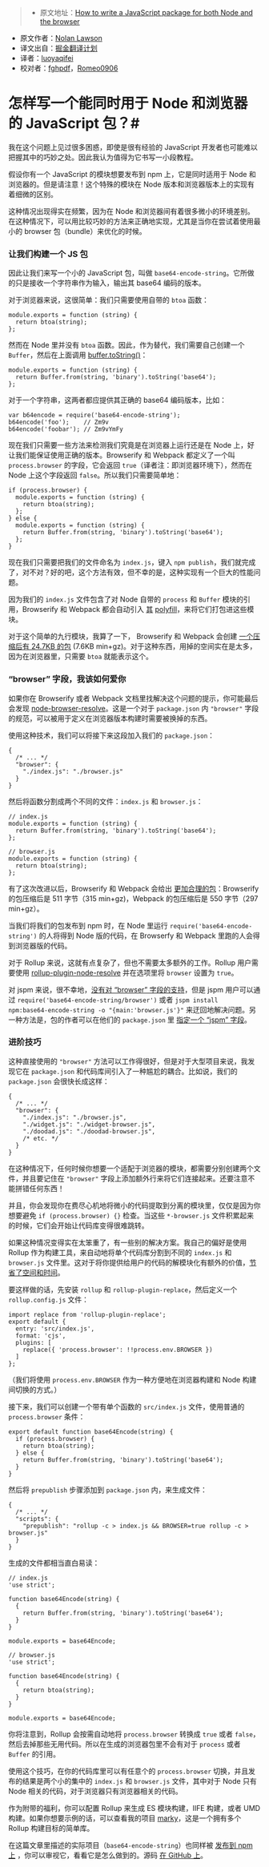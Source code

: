 > * 原文地址：[How to write a JavaScript package for both Node and the browser](https://nolanlawson.com/2017/01/09/how-to-write-a-javascript-package-for-both-node-and-the-browser/)
* 原文作者：[Nolan Lawson](https://nolanlawson.com/about/)
* 译文出自：[掘金翻译计划](https://github.com/xitu/gold-miner)
* 译者：[luoyaqifei](http://www.zengmingxia.com)
* 校对者：[fghpdf](https://github.com/fghpdf)，[Romeo0906](https://github.com/Romeo0906)

# 怎样写一个能同时用于 Node 和浏览器的 JavaScript 包？#

我在这个问题上见过很多困惑，即使是很有经验的 JavaScript 开发者也可能难以把握其中的巧妙之处。因此我认为值得为它书写一小段教程。

假设你有一个 JavaScript 的模块想要发布到 npm 上，它是同时适用于 Node 和浏览器的。但是请注意！这个特殊的模块在 Node 版本和浏览器版本上的实现有着细微的区别。

这种情况出现得实在频繁，因为在 Node 和浏览器间有着很多微小的环境差别。在这种情况下，可以用比较巧妙的方法来正确地实现，尤其是当你在尝试着使用最小的 browser 包（bundle）来优化的时候。

### 让我们构建一个 JS 包 ###

因此让我们来写一个小的 JavaScript 包，叫做 `base64-encode-string`。它所做的只是接收一个字符串作为输入，输出其 base64 编码的版本。

对于浏览器来说，这很简单：我们只需要使用自带的 `btoa` 函数：

```
module.exports = function (string) {
  return btoa(string);
};
```

然而在 Node 里并没有 `btoa` 函数。因此，作为替代，我们需要自己创建一个 `Buffer`，然后在上面调用 [buffer.toString()](https://nodejs.org/api/buffer.html#buffer_buf_tostring_encoding_start_end)：

```
module.exports = function (string) {
  return Buffer.from(string, 'binary').toString('base64');
};
```

对于一个字符串，这两者都应提供其正确的 base64 编码版本，比如：


```
var b64encode = require('base64-encode-string');
b64encode('foo');    // Zm9v
b64encode('foobar'); // Zm9vYmFy
```

现在我们只需要一些方法来检测我们究竟是在浏览器上运行还是在 Node 上，好让我们能保证使用正确的版本。Browserify 和 Webpack 都定义了一个叫 `process.browser` 的字段，它会返回 `true`（译者注：即浏览器环境下），然而在 Node 上这个字段返回 `false`。所以我们只需要简单地：



```
if (process.browser) {
  module.exports = function (string) {
    return btoa(string);
  };
} else {
  module.exports = function (string) {
    return Buffer.from(string, 'binary').toString('base64');
  };
}
```

现在我们只需要把我们的文件命名为 `index.js`，键入 `npm publish`，我们就完成了，对不对？好的吧，这个方法有效，但不幸的是，这种实现有一个巨大的性能问题。

因为我们的 `index.js` 文件包含了对 Node 自带的 `process` 和 `Buffer` 模块的引用，Browserify 和 Webpack 都会自动引入 [其](https://github.com/defunctzombie/node-process) [polyfill](https://github.com/feross/buffer)，来将它们打包进这些模块。

对于这个简单的九行模块，我算了一下， Browserify 和 Webpack 会创建 [一个压缩后有 24.7KB 的包](https://gist.github.com/nolanlawson/6891be612c8faca42d2d9492b0d54e24) (7.6KB min+gz)。对于这种东西，用掉的空间实在是太多，因为在浏览器里，只需要 `btoa` 就能表示这个。

### “browser” 字段，我该如何爱你 ###

如果你在 Browserify 或者 Webpack 文档里找解决这个问题的提示，你可能最后会发现 [node-browser-resolve](https://github.com/defunctzombie/node-browser-resolve)。这是一个对于 `package.json` 内 `"browser"` 字段的规范，可以被用于定义在浏览器版本构建时需要被换掉的东西。

使用这种技术，我们可以将接下来这段加入我们的 `package.json`：

```
{
  /* ... */
  "browser": {
    "./index.js": "./browser.js"
  }
}
```

然后将函数分割成两个不同的文件：`index.js` 和 `browser.js`：

```
// index.js
module.exports = function (string) {
  return Buffer.from(string, 'binary').toString('base64');
};

// browser.js
module.exports = function (string) {
  return btoa(string);
};
```

有了这次改进以后，Browserify 和 Webpack 会给出 [更加合理的包](https://gist.github.com/nolanlawson/a8945de1dd52fdc9b4772a2056d3c3b7)：Browserify 的包压缩后是 511 字节（315 min+gz)，Webpack 的包压缩后是 550 字节（297 min+gz）。

当我们将我们的包发布到 npm 时，在 Node 里运行 `require('base64-encode-string')` 的人将得到 Node 版的代码，在 Browserfy 和 Webpack 里跑的人会得到浏览器版的代码。

对于 Rollup 来说，这就有点复杂了，但也不需要太多额外的工作。Rollup 用户需要使用 [rollup-plugin-node-resolve](https://github.com/rollup/rollup-plugin-node-resolve) 并在选项里将 `browser` 设置为 `true`。

对 jspm 来说，很不幸地，[没有对 “browser” 字段的支持](https://github.com/jspm/jspm-cli/issues/1675)，但是 jspm 用户可以通过 `require('base64-encode-string/browser')` 或者 `jspm install npm:base64-encode-string -o "{main:'browser.js'}"` 来迂回地解决问题。另一种方法是，包的作者可以在他们的 `package.json` 里 [指定一个 “jspm” 字段](https://github.com/jspm/registry/wiki/Configuring-Packages-for-jspm#prefixing-configuration)。

### 进阶技巧 ###

这种直接使用的 `"browser"` 方法可以工作得很好，但是对于大型项目来说，我发现它在 `package.json` 和代码库间引入了一种尴尬的耦合。比如说，我们的 `package.json` 会很快长成这样：

```
{
  /* ... */
  "browser": {
    "./index.js": "./browser.js",
    "./widget.js": "./widget-browser.js",
    "./doodad.js": "./doodad-browser.js",
    /* etc. */
  }
}
```
在这种情况下，任何时候你想要一个适配于浏览器的模块，都需要分别创建两个文件，并且要记住在 `"browser"` 字段上添加额外行来将它们连接起来。还要注意不能拼错任何东西！

并且，你会发现你在费尽心机地将微小的代码提取到分离的模块里，仅仅是因为你想要避免 `if (process.browser) {}` 检查。当这些 `*-browser.js` 文件积累起来的时候，它们会开始让代码库变得很难跳转。

如果这种情况变得实在太笨重了，有一些别的解决方案。我自己的偏好是使用 Rollup 作为构建工具，来自动地将单个代码库分割到不同的 `index.js` 和 `browser.js` 文件里。这对于将你提供给用户的代码的解模块化有额外的价值，[节省了空间和时间](https://nolanwlawson.wordpress.com/2016/08/15/the-cost-of-small-modules/)。

要这样做的话，先安装 `rollup` 和 `rollup-plugin-replace`，然后定义一个 `rollup.config.js` 文件：

```
import replace from 'rollup-plugin-replace';
export default {
  entry: 'src/index.js',
  format: 'cjs',
  plugins: [
    replace({ 'process.browser': !!process.env.BROWSER })
  ]
};
```

（我们将使用 `process.env.BROWSER` 作为一种方便地在浏览器构建和 Node 构建间切换的方式。）

接下来，我们可以创建一个带有单个函数的 `src/index.js` 文件，使用普通的 `process.browser` 条件：

```
export default function base64Encode(string) {
  if (process.browser) {
    return btoa(string);
  } else {
    return Buffer.from(string, 'binary').toString('base64');
  }
}
```

然后将 `prepublish` 步骤添加到 `package.json` 内，来生成文件：

```
{
  /* ... */
  "scripts": {
    "prepublish": "rollup -c > index.js && BROWSER=true rollup -c > browser.js"
  }
}
```

生成的文件都相当直白易读：


```
// index.js
'use strict';

function base64Encode(string) {
  {
    return Buffer.from(string, 'binary').toString('base64');
  }
}

module.exports = base64Encode;

// browser.js
'use strict';

function base64Encode(string) {
  {
    return btoa(string);
  }
}

module.exports = base64Encode;
```

你将注意到，Rollup 会按需自动地将 `process.browser` 转换成 `true` 或者  `false`，然后去掉那些无用代码。所以在生成的浏览器包里不会有对于  `process` 或者 `Buffer` 的引用。

使用这个技巧，在你的代码库里可以有任意个的 `process.browser` 切换，并且发布的结果是两个小的集中的 `index.js` 和 `browser.js` 文件，其中对于 Node 只有 Node 相关的代码，对于浏览器只有浏览器相关的代码。

作为附带的福利，你可以配置 Rollup 来生成 ES 模块构建，IIFE 构建，或者 UMD 构建。如果你想要示例的话，可以查看我的项目 [marky](https://github.com/nolanlawson/marky)，这是一个拥有多个 Rollup 构建目标的简单库。

在这篇文章里描述的实际项目（`base64-encode-string`）也同样被 [发布到 npm 上](https://www.npmjs.com/package/base64-encode-string) ，你可以审视它，看看它是怎么做到的。源码 [在 GitHub 上](https://github.com/nolanlawson/base64-encode-string)。
